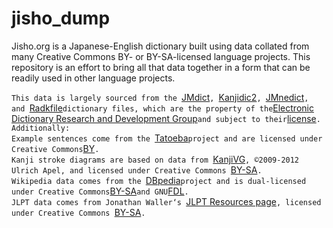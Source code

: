 # jisho_dump

Jisho.org is a Japanese-English dictionary built using data collated from many Creative Commons BY- or BY-SA-licensed language projects.  This repository is an effort to bring all that data together in a form that can be readily used in other language projects.  




`This data is largely sourced from the `[JMdict](http://www.edrdg.org/wiki/index.php/JMdict-EDICT_Dictionary_Project)`, `[Kanjidic2](http://www.edrdg.org/wiki/index.php/KANJIDIC_Project)`, `[JMnedict](http://www.edrdg.org/enamdict/enamdict_doc.html)`, and `[Radkfile](http://www.edrdg.org/krad/kradinf.html)` dictionary files, which are the property of the `[Electronic Dictionary Research and Development Group](http://www.edrdg.org/)` and subject to their `[license](http://www.edrdg.org/edrdg/licence.html)`.`  
`Additionally:`  
`Example sentences come from the `[Tatoeba](https://tatoeba.org/eng/)` project and are licensed under Creative Commons `[BY](https://creativecommons.org/licenses/by/2.0/legalcode)`.`  
`Kanji stroke diagrams are based on data from `[KanjiVG](http://kanjivg.tagaini.net/)`, ©2009-2012 Ulrich Apel, and licensed under Creative Commons `[BY-SA](https://creativecommons.org/licenses/by-sa/3.0/legalcode)`.`  
`Wikipedia data comes from the `[DBpedia](https://wiki.dbpedia.org/about)` project and is dual-licensed under Creative Commons `[BY-SA](https://creativecommons.org/licenses/by-sa/3.0/legalcode)` and GNU `[FDL](https://www.gnu.org/licenses/fdl-1.3.en.html)`.`  
`JLPT data comes from Jonathan Waller‘s `[JLPT Resources page](http://www.tanos.co.uk/jlpt/)`, licensed under Creative Commons `[BY-SA](https://creativecommons.org/licenses/by-sa/3.0/legalcode)`.` 
